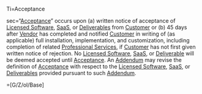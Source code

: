 Ti=Acceptance

sec=“<a href='#Def.Acceptance.sec' class='definedterm'>Acceptance</a>” occurs upon (a) written notice of acceptance of <a href='#Def.Licensed_Software.sec' class='definedterm'>Licensed Software</a>, <a href='#Def.SaaS.sec' class='definedterm'>SaaS</a>, or <a href='#Def.Deliverable.sec' class='definedterm'>Deliverables</a> from <a href='#Def.Customer.sec' class='definedterm'>Customer</a> or (b) 45 days after <a href='#Def.Vendor.sec' class='definedterm'>Vendor</a> has completed and notified <a href='#Def.Customer.sec' class='definedterm'>Customer</a> in writing of (as applicable) full installation, implementation, and customization, including completion of related <a href='#Def.Professional_Service.sec' class='definedterm'>Professional Services</a>, if <a href='#Def.Customer.sec' class='definedterm'>Customer</a> has not first given written notice of rejection. No <a href='#Def.Licensed_Software.sec' class='definedterm'>Licensed Software</a>, <a href='#Def.SaaS.sec' class='definedterm'>SaaS</a>, or <a href='#Def.Deliverable.sec' class='definedterm'>Deliverable</a> will be deemed accepted until <a href='#Def.Acceptance.sec' class='definedterm'>Acceptance</a>. An <a href='#Def.Addendum.sec' class='definedterm'>Addendum</a> may revise the definition of <a href='#Def.Acceptance.sec' class='definedterm'>Acceptance</a> with respect to the <a href='#Def.Licensed_Software.sec' class='definedterm'>Licensed Software</a>, <a href='#Def.SaaS.sec' class='definedterm'>SaaS</a>, or <a href='#Def.Deliverable.sec' class='definedterm'>Deliverables</a> provided pursuant to such <a href='#Def.Addendum.sec' class='definedterm'>Addendum</a>.

=[G/Z/ol/Base]
